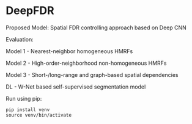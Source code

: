 # DeepFDR
Proposed Model: Spatial FDR controlling approach based on Deep CNN

Evaluation:

Model 1 - Nearest-neighbor homogeneous HMRFs

Model 2 - High-order-neighborhood non-homogeneous HMRFs

Model 3 - Short-/long-range and graph-based spatial dependencies

DL - W-Net based self-supervised segmentation model

Run using pip:
```
pip install venv
source venv/bin/activate
```



